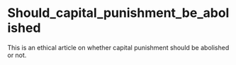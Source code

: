 # Should_capital_punishment_be_abolished
This is an ethical article on whether capital punishment should be abolished or not.
